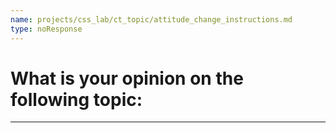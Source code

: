 ```yaml
---
name: projects/css_lab/ct_topic/attitude_change_instructions.md
type: noResponse
---
```


# What is your opinion on the following topic:

---
